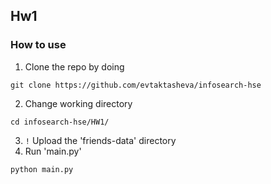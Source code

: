 ## Hw1

### How to use
1. Clone the repo by doing
```
git clone https://github.com/evtaktasheva/infosearch-hse
```

2. Change working directory
```
cd infosearch-hse/HW1/
```

3. `!` Upload the 'friends-data' directory
4. Run 'main.py'
```
python main.py
```
